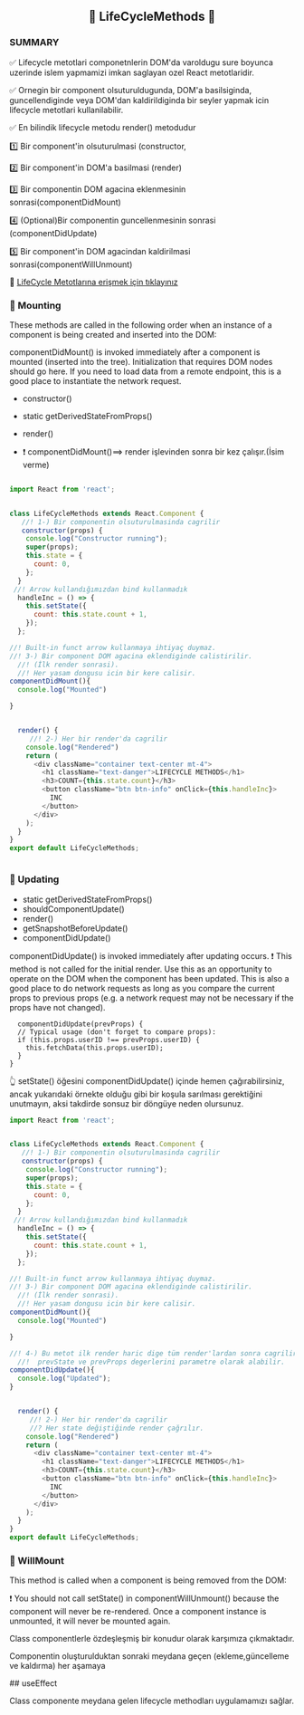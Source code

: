 
## <center>🔄 LifeCycleMethods  🔄 </center>


### SUMMARY

✅ Lifecycle metotlari componetnlerin DOM'da varoldugu sure boyunca
uzerinde islem yapmamizi imkan saglayan ozel React metotlaridir.

✅ Ornegin bir component olsuturuldugunda, DOM'a basilsiginda,
guncellendiginde veya DOM'dan kaldirildiginda bir seyler yapmak icin
lifecycle metotlari kullanilabilir.

✅  En bilindik lifecycle metodu render() metodudur

1️⃣ Bir component'in olsuturulmasi (constructor,

2️⃣ Bir component'in DOM'a basilmasi (render)

3️⃣ Bir componentin DOM agacina eklenmesinin sonrasi(componentDidMount)

4️⃣ (Optional)Bir componentin guncellenmesinin sonrasi (componentDidUpdate)

5️⃣ Bir component'in DOM agacindan kaldirilmasi sonrasi(componentWillUnmount)

🔹 [LifeCycle Metotlarına erişmek için tıklayınız](https://reactjs.org/docs/react-component.html) 

<h3>  🚩 Mounting </h3>
These methods are called in the following order when an instance of a component is being created and inserted into the DOM:

componentDidMount() is invoked immediately after a component is mounted (inserted into the tree). Initialization that requires DOM nodes should go here. If you need to load data from a remote endpoint, this is a good place to instantiate the network request.

  - constructor()

  - static getDerivedStateFromProps()

  - render()

  - ❗ componentDidMount()==> render işlevinden sonra bir kez çalışır.(İsim verme)

```js

import React from 'react';


class LifeCycleMethods extends React.Component {
   //! 1-) Bir componentin olsuturulmasinda cagrilir
   constructor(props) {
    console.log("Constructor running");
    super(props);
    this.state = {
      count: 0,
    };
  }
 //! Arrow kullandığımızdan bind kullanmadık
  handleInc = () => {
    this.setState({
      count: this.state.count + 1,
    });
  };

//! Built-in funct arrow kullanmaya ihtiyaç duymaz.
//! 3-) Bir component DOM agacina eklendiginde calistirilir.
  //! (İlk render sonrasi).
  //! Her yasam dongusu icin bir kere calisir.
componentDidMount(){
  console.log("Mounted")

}


  render() {
     //! 2-) Her bir render'da cagrilir
    console.log("Rendered")
    return (
      <div className="container text-center mt-4">
        <h1 className="text-danger">LIFECYCLE METHODS</h1>
        <h3>COUNT={this.state.count}</h3>
        <button className="btn btn-info" onClick={this.handleInc}>
          INC
        </button>
      </div>
    );
  }
}
export default LifeCycleMethods;



```

  <h3>  🚩 Updating </h3>

  - static getDerivedStateFromProps()
  - shouldComponentUpdate()
  - render()
  - getSnapshotBeforeUpdate()
  - componentDidUpdate()

  componentDidUpdate() is invoked immediately after updating occurs. ❗ This method is not called for the initial render.
    Use this as an opportunity to operate on the DOM when the component has been updated. This is also a good place to do network requests as long as you compare the current props to previous props (e.g. a network request may not be necessary if the props have not changed).

```
  componentDidUpdate(prevProps) {
  // Typical usage (don't forget to compare props):
  if (this.props.userID !== prevProps.userID) {
    this.fetchData(this.props.userID);
  }
}
```
👆 setState() öğesini componentDidUpdate() içinde hemen çağırabilirsiniz, ancak yukarıdaki örnekte olduğu gibi bir koşula sarılması gerektiğini unutmayın, aksi takdirde sonsuz bir döngüye neden olursunuz.

```js
import React from 'react';


class LifeCycleMethods extends React.Component {
   //! 1-) Bir componentin olsuturulmasinda cagrilir
   constructor(props) {
    console.log("Constructor running");
    super(props);
    this.state = {
      count: 0,
    };
  }
 //! Arrow kullandığımızdan bind kullanmadık
  handleInc = () => {
    this.setState({
      count: this.state.count + 1,
    });
  };

//! Built-in funct arrow kullanmaya ihtiyaç duymaz.
//! 3-) Bir component DOM agacina eklendiginde calistirilir.
  //! (İlk render sonrasi).
  //! Her yasam dongusu icin bir kere calisir.
componentDidMount(){
  console.log("Mounted")

}

//! 4-) Bu metot ilk render haric dige tüm render'lardan sonra cagrilir.
  //!  prevState ve prevProps degerlerini parametre olarak alabilir.
componentDidUpdate(){
  console.log("Updated");
}


  render() {
     //! 2-) Her bir render'da cagrilir
     //? Her state değiştiğinde render çağrılır.
    console.log("Rendered")
    return (
      <div className="container text-center mt-4">
        <h1 className="text-danger">LIFECYCLE METHODS</h1>
        <h3>COUNT={this.state.count}</h3>
        <button className="btn btn-info" onClick={this.handleInc}>
          INC
        </button>
      </div>
    );
  }
}
export default LifeCycleMethods;


```

  <h3>  🚩 WillMount </h3>

  This method is called when a component is being removed from the DOM:

  ❗ You should not call setState() in componentWillUnmount() because the component will never be re-rendered. Once a component instance is unmounted, it will never be mounted again.



Class componentlerle özdeşleşmiş bir konudur olarak karşımıza çıkmaktadır.

Componentin oluşturulduktan sonraki meydana geçen (ekleme,güncelleme ve kaldırma) 
her aşamaya 


## useEffect

Class componente meydana gelen lifecycle methodları uygulamamızı sağlar.
